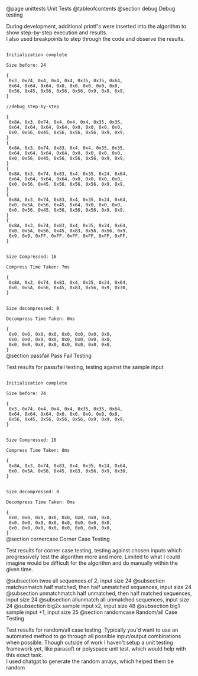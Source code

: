 @page unittests Unit Tests
@tableofcontents
@section debug Debug testing
<p>
During development, additional printf's were inserted into the algorithm to show step-by-step execution and results.<br>
I also used breakpoints to step through the code and observe the results.<br>
</p>
<code>
Initialization complete<br>
Size before: 24<br>
{
 0x3, 0x74, 0x4, 0x4, 0x4, 0x35, 0x35, 0x64, 
 0x64, 0x64, 0x64, 0x0, 0x0, 0x0, 0x0, 0x0, 
 0x56, 0x45, 0x56, 0x56, 0x56, 0x9, 0x9, 0x9, 
}<br>
//debug step-by-step<br>
{
 0x8A, 0x3, 0x74, 0x4, 0x4, 0x4, 0x35, 0x35, 
 0x64, 0x64, 0x64, 0x64, 0x0, 0x0, 0x0, 0x0, 
 0x0, 0x56, 0x45, 0x56, 0x56, 0x56, 0x9, 0x9, 
}
{
 0x8A, 0x3, 0x74, 0x83, 0x4, 0x4, 0x35, 0x35, 
 0x64, 0x64, 0x64, 0x64, 0x0, 0x0, 0x0, 0x0, 
 0x0, 0x56, 0x45, 0x56, 0x56, 0x56, 0x9, 0x9, 
}
{
 0x8A, 0x3, 0x74, 0x83, 0x4, 0x35, 0x24, 0x64, 
 0x64, 0x64, 0x64, 0x64, 0x0, 0x0, 0x0, 0x0, 
 0x0, 0x56, 0x45, 0x56, 0x56, 0x56, 0x9, 0x9, 
}
{
 0x8A, 0x3, 0x74, 0x83, 0x4, 0x35, 0x24, 0x64, 
 0x0, 0x5A, 0x56, 0x45, 0x64, 0x0, 0x0, 0x0,
 0x0, 0x56, 0x45, 0x56, 0x56, 0x56, 0x9, 0x9,
}
{
 0x8A, 0x3, 0x74, 0x83, 0x4, 0x35, 0x24, 0x64,
 0x0, 0x5A, 0x56, 0x45, 0x83, 0x56, 0x56, 0x9,
 0x9, 0x9, 0xFF, 0xFF, 0xFF, 0xFF, 0xFF, 0xFF,
}
<br>
Size Compressed: 16<br>
Compress Time Taken: 7ms<br>
{
 0x8A, 0x3, 0x74, 0x83, 0x4, 0x35, 0x24, 0x64,
 0x0, 0x5A, 0x56, 0x45, 0x83, 0x56, 0x9, 0x30,
}
<br>
Size decompressed: 0<br>
Decompress Time Taken: 0ms<br>
{
 0x0, 0x0, 0x0, 0x0, 0x0, 0x0, 0x0, 0x0,
 0x0, 0x0, 0x0, 0x0, 0x0, 0x0, 0x0, 0x0,
 0x0, 0x0, 0x0, 0x0, 0x0, 0x0, 0x0, 0x0,
}
</code>
@section passfail Pass Fail Testing
<p>
Test results for pass/fail testing, testing against the sample input
</p>
<code>
Initialization complete<br>
Size before: 24<br>
{
 0x3, 0x74, 0x4, 0x4, 0x4, 0x35, 0x35, 0x64,
 0x64, 0x64, 0x64, 0x0, 0x0, 0x0, 0x0, 0x0,
 0x56, 0x45, 0x56, 0x56, 0x56, 0x9, 0x9, 0x9,
}
<br>
Size Compressed: 16<br>
Compress Time Taken: 0ms<br>
{
 0x8A, 0x3, 0x74, 0x83, 0x4, 0x35, 0x24, 0x64,
 0x0, 0x5A, 0x56, 0x45, 0x83, 0x56, 0x9, 0x30,
}
<br>
Size decompressed: 0<br>
Decompress Time Taken: 0ms<br>
{
 0x0, 0x0, 0x0, 0x0, 0x0, 0x0, 0x0, 0x0,
 0x0, 0x0, 0x0, 0x0, 0x0, 0x0, 0x0, 0x0,
 0x0, 0x0, 0x0, 0x0, 0x0, 0x0, 0x0, 0x0,
}
</code>
@section cornercase Corner Case Testing
<p>
Test results for corner case testing, testing against chosen inputs which progressively test the algorithm more and more. Limited to what I could imagine would be difficult for the algorithm and do manually within the given time.<br>
</p>

@subsection twos all sequences of 2, input size 24
@subsection matchunmatch half matched, then half unmatched sequences, input size 24
@subsection unmatchmatch half unmatched, then half matched sequences, input size 24
@subsection allunmatch all unmatched sequences, input size 24
@subsection big2x sample input x2, input size 48
@subsection big1 sample input +1, input size 25
@section randomcase Random/all Case Testing
<p>
Test results for random/all case testing. Typically you'd want to use an automated method to go through all possible input/output combinations when possible. Though outside of work I haven't setup a unit testing framework yet, like parasoft or polyspace unit test, which would help with this exact task.<br>
I used chatgpt to generate the random arrays, which helped them be random
</p>

